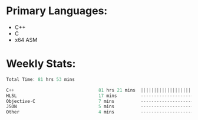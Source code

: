 # Primary Languages:
- C++
- C
- x64 ASM

# Weekly Stats:
<!--START_SECTION:waka-->

```C++
Total Time: 81 hrs 53 mins

C++                                81 hrs 21 mins  |||||||||||||||||||||||||   99.25 %
HLSL                               17 mins         -------------------------   00.35 %
Objective-C                        7 mins          -------------------------   00.15 %
JSON                               5 mins          -------------------------   00.12 %
Other                              4 mins          -------------------------   00.08 %
```

<!--END_SECTION:waka-->


